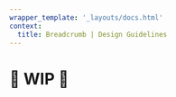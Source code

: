 ```yaml
---
wrapper_template: '_layouts/docs.html'
context:
  title: Breadcrumb | Design Guidelines
---
```


# 🚧 WIP 🚧
